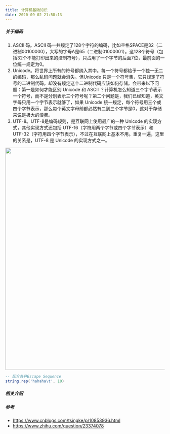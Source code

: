 ```yaml
---
title: 计算机基础知识
date: 2020-09-02 21:58:13
---
```


#####  关于编码

1. ASCII 码。ASCII 码一共规定了128个字符的编码，比如空格SPACE是32（二进制00100000），大写的字母A是65（二进制01000001）。这128个符号（包括32个不能打印出来的控制符号），只占用了一个字节的后面7位，最前面的一位统一规定为0。
2. Unicode。将世界上所有的符号都纳入其中。每一个符号都给予一个独一无二的编码，那么乱码问题就会消失。但Unicode 只是一个符号集，它只规定了符号的二进制代码，却没有规定这个二进制代码应该如何存储。会带来以下问题：第一是如何才能区别 Unicode 和 ASCII ？计算机怎么知道三个字节表示一个符号，而不是分别表示三个符号呢？第二个问题是，我们已经知道，英文字母只用一个字节表示就够了，如果 Unicode 统一规定，每个符号用三个或四个字节表示，那么每个英文字母前都必然有二到三个字节是0，这对于存储来说是极大的浪费。
3. UTF-8。UTF-8是编码规则，是互联网上使用最广的一种 Unicode 的实现方式，其他实现方式还包括 UTF-16（字符用两个字节或四个字节表示）和 UTF-32（字符用四个字节表示），不过在互联网上基本不用。重复一遍，这里的关系是，UTF-8 是 Unicode 的实现方式之一。

<center><img src="https://azou.tech/blog/static/image/unicode_utf-8.png" style="width:700px;" ></center>








```lua
-- 配合各种Escape Sequence
string.rep('hahaha\t', 10)
```
##### 相关介绍





##### 参考
- https://www.cnblogs.com/tsingke/p/10853936.html
- https://www.zhihu.com/question/23374078


